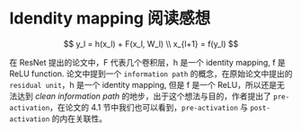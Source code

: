 # Idendity mapping 阅读感想

$$
y_l = h(x_l) + F(x_l, W_l) \\
x_{l+1} = f(y_l)
$$

在 ResNet 提出的论文中，F 代表几个卷积层，h 是一个 identity mapping, f 是 ReLU function. 论文中提到一个 `information path` 的概念，在原始论文中提出的 `residual unit`，h 是一个 identity mapping, 但是 f 是一个 ReLU，所以还是无法达到 _clean information path_ 的地步，出于这个想法与目的，作者提出了 `pre-activation`，在论文的 4.1 节中我们也可以看到，`pre-activation` 与 `post-activation` 的内在关联性。